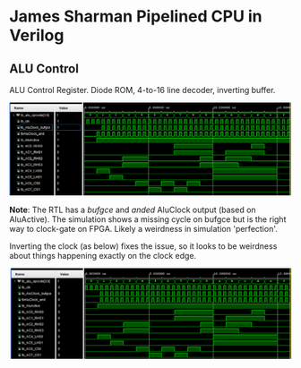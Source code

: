 # James Sharman Pipelined CPU in Verilog
## ALU Control
ALU Control Register. Diode ROM, 4-to-16 line decoder, inverting buffer.

![Simulation Waveform](https://raw.githubusercontent.com/m1geo/JamesSharmanPipelinedCPU/main/Verilog/ALU/ALU_Control/ALU_Control_sim.png "Simulation Waveform")

**Note**: The RTL has a _bufgce_ and _anded_ AluClock output (based on AluActive). The simulation shows a missing cycle on bufgce but is the right way to clock-gate on FPGA. Likely a weirdness in simulation 'perfection'.

Inverting the clock (as below) fixes the issue, so it looks to be weirdness about things happening exactly on the clock edge.

![Simulation Waveform 2](https://raw.githubusercontent.com/m1geo/JamesSharmanPipelinedCPU/main/Verilog/ALU/ALU_Control/ALU_Control_invclock_sim.png "Simulation Waveform 2")